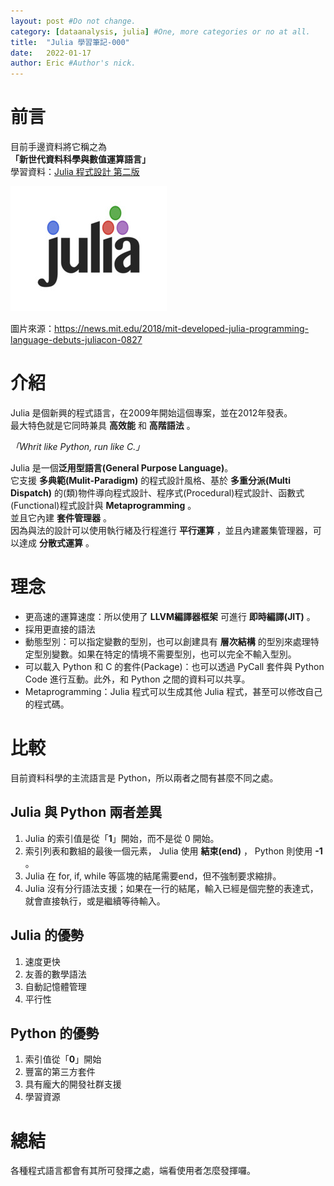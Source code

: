 ```yaml
---
layout: post #Do not change.
category: [dataanalysis, julia] #One, more categories or no at all.
title:  "Julia 學習筆記-000"
date:   2022-01-17
author: Eric #Author's nick.
---
```


# 前言 #
目前手邊資料將它稱之為  
**「新世代資料科學與數值運算語言」**  
學習資料：[Julia 程式設計 第二版](https://www.books.com.tw/products/0010824245 "Title")

<a href="/assets/img/posts/julialogo.jpg" data-lity class="sx-center">
  <img src="/assets/img/posts/julialogo_thumb.jpg"/>
</a>

圖片來源：https://news.mit.edu/2018/mit-developed-julia-programming-language-debuts-juliacon-0827

# 介紹 #
Julia 是個新興的程式語言，在2009年開始這個專案，並在2012年發表。  
最大特色就是它同時兼具 **高效能** 和 **高階語法** 。  

_「Whrit like Python, run like C.」_  

Julia 是一個**泛用型語言(General Purpose Language)**。  
它支援 **多典範(Mulit-Paradigm)** 的程式設計風格、基於 **多重分派(Multi Dispatch)** 的(類)物件導向程式設計、程序式(Procedural)程式設計、函數式(Functional)程式設計與 **Metaprogramming** 。  
並且它內建 **套件管理器** 。  
因為與法的設計可以使用執行緒及行程進行 **平行運算** ，並且內建叢集管理器，可以達成 **分散式運算** 。  

# 理念 #
- 更高速的運算速度：所以使用了 **LLVM編譯器框架** 可進行 **即時編譯(JIT)** 。
- 採用更直接的語法
- 動態型別：可以指定變數的型別，也可以創建具有 **層次結構** 的型別來處理特定型別變數。如果在特定的情境不需要型別，也可以完全不輸入型別。
- 可以載入 Python 和 C 的套件(Package)：也可以透過 PyCall 套件與 Python Code 進行互動。此外，和 Python 之間的資料可以共享。
- Metaprogramming：Julia 程式可以生成其他 Julia 程式，甚至可以修改自己的程式碼。

# 比較 #
目前資料科學的主流語言是 Python，所以兩者之間有甚麼不同之處。  

## Julia 與 Python 兩者差異 ##
1. Julia 的索引值是從「**1**」開始，而不是從 0 開始。
2. 索引列表和數組的最後一個元素， Julia 使用 **結束(end)** ， Python 則使用 **-1** 。
3. Julia 在 for, if, while 等區塊的結尾需要end，但不強制要求縮排。
4. Julia 沒有分行語法支援；如果在一行的結尾，輸入已經是個完整的表達式，就會直接執行，或是繼續等待輸入。

## Julia 的優勢 ##
1. 速度更快
2. 友善的數學語法
3. 自動記憶體管理
4. 平行性

## Python 的優勢 ##
1. 索引值從「**0**」開始
2. 豐富的第三方套件
3. 具有龐大的開發社群支援
4. 學習資源

# 總結 #
各種程式語言都會有其所可發揮之處，端看使用者怎麼發揮囉。

